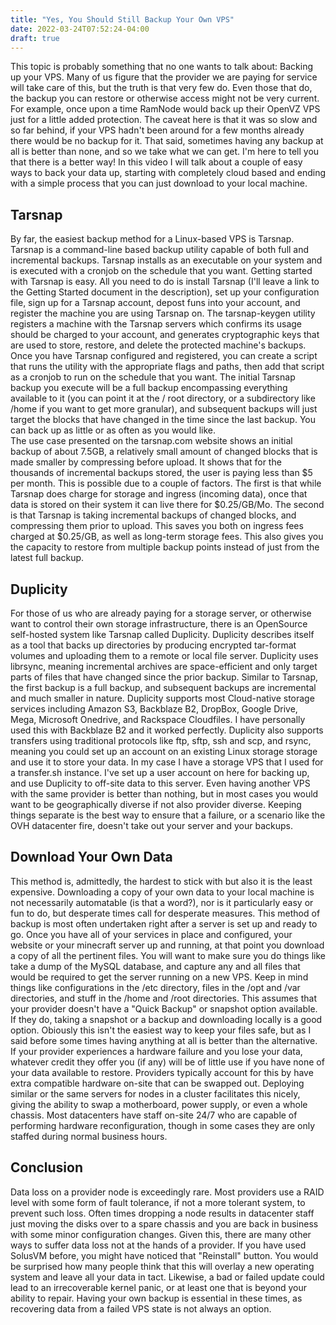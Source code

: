 ```yaml
---
title: "Yes, You Should Still Backup Your Own VPS"
date: 2022-03-24T07:52:24-04:00
draft: true
---
```

This topic is probably something that no one wants to talk about: Backing up your VPS. Many of us figure that 
the provider we are paying for service will take care of this, but the truth is that very few do. Even those 
that do, the backup you can restore or otherwise access might not be very current. For example, once upon a time 
RamNode would back up their OpenVZ VPS just for a little added protection. The caveat here is that it was so 
slow and so far behind, if your VPS hadn't been around for a few months already there would be no backup for it. 
That said, sometimes having any backup at all is better than none, and so we take what we can get. I'm here to 
tell you that there is a better way! In this video I will talk about a couple of easy ways to back your data up, 
starting with completely cloud based and ending with a simple process that you can just download to your local 
machine. 
## Tarsnap
By far, the easiest backup method for a Linux-based VPS is Tarsnap. Tarsnap is a command-line based backup 
utility capable of both full and incremental backups. Tarsnap installs as an executable on your system and is 
executed with a cronjob on the schedule that you want. Getting started with Tarsnap is easy. All you need to do 
is install Tarsnap (I'll leave a link to the Getting Started document in the description), set up your 
configuration file, sign up for a Tarsnap account, depost funs into your account, and register the machine you 
are using Tarsnap on. The tarsnap-keygen utility registers a machine with the Tarsnap servers which confirms its 
usage should be charged to your account, and generates cryptographic keys that are used to store, restore, and 
delete the protected machine's backups. 
Once you have Tarsnap configured and registered, you can create a script that runs the utility with the 
appropriate flags and paths, then add that script as a cronjob to run on the schedule that you want. The initial 
Tarsnap backup you execute will be a full backup encompassing everything available to it (you can point it at 
the / root directory, or a subdirectory like /home if you want to get more granular), and subsequent backups 
will just target the blocks that have changed in the time since the last backup. You can back up as little or as 
often as you would like.  
The use case presented on the tarsnap.com website shows an initial backup of about 7.5GB, a relatively small 
amount of changed blocks that is made smaller by compressing before upload. It shows that for the thousands of 
incremental backups stored, the user is paying less than $5 per month. This is possible due to a couple of 
factors. The first is that while Tarsnap does charge for storage and ingress (incoming data), once that data is 
stored on their system it can live there for $0.25/GB/Mo. The second is that Tarsnap is taking incremental 
backups of changed blocks, and compressing them prior to upload. This saves you both on ingress fees charged at 
$0.25/GB, as well as long-term storage fees. This also gives you the capacity to restore from multiple backup 
points instead of just from the latest full backup. 
## Duplicity
For those of us who are already paying for a storage server, or otherwise want to control their own storage 
infrastructure, there is an OpenSource self-hosted system like Tarsnap called Duplicity. Duplicity describes 
itself as a tool that backs up directories by producing encrypted tar-format volumes and uploading them to a 
remote or local file server. Duplicity uses librsync, meaning incremental archives are space-efficient and only 
target parts of files that have changed since the prior backup. Similar to Tarsnap, the first backup is a full 
backup, and subsequent backups are incremental and much smaller in nature.
Duplicity supports most Cloud-native storage services including Amazon S3, Backblaze B2, DropBox, Google Drive, 
Mega, Microsoft Onedrive, and Rackspace Cloudfiles. I have personally used this with Backblaze B2 and it worked 
perfectly. Duplicity also supports transfers using traditional protocols like ftp, sftp, ssh and scp, and rsync, 
meaning you could set up an account on an existing Linux storage storage and use it to store your data. In my 
case I have a storage VPS that I used for a transfer.sh instance. I've set up a user account on here for backing 
up, and use Duplicity to off-site data to this server. Even having another VPS with the same provider is better 
than nothing, but in most cases you would want to be geographically diverse if not also provider diverse. 
Keeping things separate is the best way to ensure that a failure, or a scenario like the OVH datacenter fire, 
doesn't take out your server and your backups. 
## Download Your Own Data
This method is, admittedly, the hardest to stick with but also it is the least expensive. Downloading a copy of 
your own data to your local machine is not necessarily automatable (is that a word?), nor is it particularly 
easy or fun to do, but desperate times call for desperate measures. This method of backup is most often 
undertaken right after a server is set up and ready to go. Once you have all of your services in place and 
configured, your website or your minecraft server up and running, at that point you download a copy of all the 
pertinent files. 
You will want to make sure you do things like take a dump of the MySQL database, and capture any and all files 
that would be required to get the server running on a new VPS. Keep in mind things like configurations in the 
/etc directory, files in the /opt and /var directories, and stuff in the /home and /root directories. This 
assumes that your provider doesn't have a "Quick Backup" or snapshot option available. If they do, taking a 
snapshot or a backup and downloading locally is a good option. 
Obiously this isn't the easiest way to keep your files safe, but as I said before some times having anything at 
all is better than the alternative. If your provider experiences a hardware failure and you lose your data, 
whatever credit they offer you (if any) will be of little use if you have none of your data available to 
restore. Providers typically account for this by have extra compatible hardware on-site that can be swapped out. 
Deploying similar or the same servers for nodes in a cluster facilitates this nicely, giving the ability to swap 
a motherboard, power supply, or even a whole chassis. Most datacenters have staff on-site 24/7 who are capable 
of performing hardware reconfiguration, though in some cases they are only staffed during normal business hours.
## Conclusion
Data loss on a provider node is exceedingly rare. Most providers use a RAID level with some form of fault 
tolerance, if not a more tolerant system, to prevent such loss. Often times dropping a node results in 
datacenter staff just moving the disks over to a spare chassis and you are back in business with some minor 
configuration changes. Given this, there are many other ways to suffer data loss not at the hands of a provider. 
If you have used SolusVM before, you might have noticed that "Reinstall" button. You would be surprised how many 
people think that this will overlay a new operating system and leave all your data in tact. Likewise, a bad or 
failed update could lead to an irrecoverable kernel panic, or at least one that is beyond your ability to 
repair. Having your own backup is essential in these times, as recovering data from a failed VPS state is not 
always an option. 
